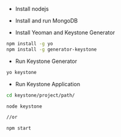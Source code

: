 * Install nodejs
* Install and run MongoDB

* Install Yeoman and Keystone Generator

```sh
npm install -g yo
npm install -g generator-keystone
```

* Run Keystone Generator

```sh
yo keystone
```

* Run Keystone Application

```sh
cd keystone/project/path/

node keystone 

//or 

npm start

```
